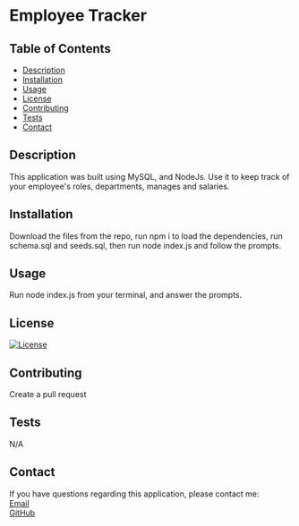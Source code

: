 # Employee Tracker

  ## Table of Contents
  
  - [Description](#description)
  - [Installation](#installation)
  - [Usage](#usage)
  - [License](#license)
  - [Contributing](#contributing)
  - [Tests](#tests)
  - [Contact](#contact)

  ## Description
  
  This application was built using MySQL, and NodeJs. Use it to keep track of your employee's roles, departments, manages and salaries.
  
  ## Installation
  
  Download the files from the repo, run npm i to load the dependencies, run schema.sql and seeds.sql, then run node index.js and follow the prompts.
  
  ## Usage
  
  Run node index.js from your terminal, and answer the prompts.

  ## License
  
  [![License](https://img.shields.io/badge/License-No-License-blue.svg)](https://opensource.org/licenses/No-License)
  
  ## Contributing
  
  Create a pull request
  
  ## Tests

  N/A

  ## Contact
  
  If you have questions regarding this application, please contact me:
  <br>
  [Email](mailto:Joshualemmond@gmail.com) 
  <br>
  [GitHub](https://github.com/Joshvuh)
